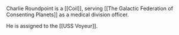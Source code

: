 Charlie Roundpoint is a [[Coil]], serving [[The Galactic Federation of Consenting Planets]] as a medical division officer.

He is assigned to the [[USS Voyeur]].